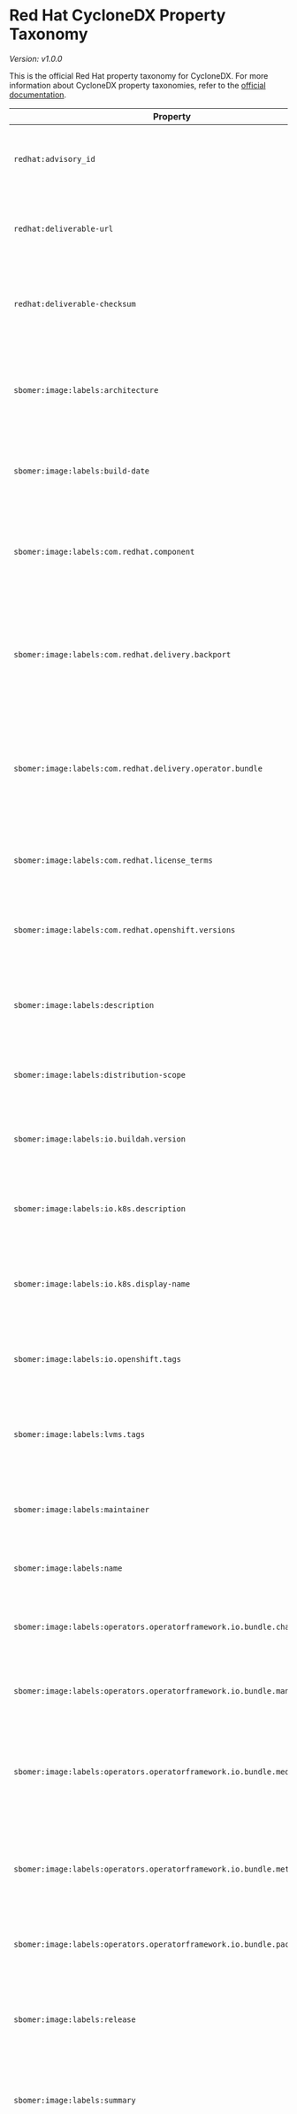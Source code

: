 # Red Hat CycloneDX Property Taxonomy

_Version: v1.0.0_

This is the official Red Hat property taxonomy for CycloneDX. For more information about CycloneDX property taxonomies,
refer to the [official documentation](https://github.com/CycloneDX/cyclonedx-property-taxonomy).

| Property                                                                 | Description                                                                                                                            | Scope                |
|--------------------------------------------------------------------------|----------------------------------------------------------------------------------------------------------------------------------------|----------------------|
| `redhat:advisory_id`                                                     | The [Red Hat Errata](https://access.redhat.com/articles/explaining_redhat_errata) numeric identifier for which the SBOM was generated. | `metadata`           |
| `redhat:deliverable-url`                                                 | If an SBOM was generated from a ZIP file, it indicates the URL location of the file.                                                   | `metadata/component` |
| `redhat:deliverable-checksum`                                            | If an SBOM was generated from a ZIP file, it indicates the checksum (sha256) of the file.                                              | `metadata/component` |
| `sbomer:image:labels:architecture`                                       | Specifies the CPU architecture for which a container image is built, such as `amd64`, `arm64`, etc.                                    | `components[]`       |
| `sbomer:image:labels:build-date`                                         | Indicates the date and time when a container image was built.                                                                          | `components[]`       |
| `sbomer:image:labels:com.redhat.component`                               | Specifies the Red Hat component name associated with a container image.                                                                | `components[]`       |
| `sbomer:image:labels:com.redhat.delivery.backport`                       | A flag indicating whether a container image includes backported features or fixes (`true`) or not (`false`).                           | `components[]`       |
| `sbomer:image:labels:com.redhat.delivery.operator.bundle`                | A flag indicating whether a container image is an Operator bundle for Red Hat OpenShift (`true`) or not (`false`).                     | `components[]`       |
| `sbomer:image:labels:com.redhat.license_terms`                           | Provides a URL to the license terms applicable to a container image.                                                                   | `components[]`       |
| `sbomer:image:labels:com.redhat.openshift.versions`                      | Specifies the compatible OpenShift versions for a container image.                                                                     | `components[]`       |
| `sbomer:image:labels:description`                                        | Provides a brief description of container image's purpose or contents.                                                                 | `components[]`       |
| `sbomer:image:labels:distribution-scope`                                 | Defines the scope of distribution, such as `public` or `private`.                                                                      | `components[]`       |
| `sbomer:image:labels:io.buildah.version`                                 | Specifies the version of Buildah used to build a container image.                                                                      | `components[]`       |
| `sbomer:image:labels:io.k8s.description`                                 | Provides a description of container image for Kubernetes environments.                                                                 | `components[]`       |
| `sbomer:image:labels:io.k8s.display-name`                                | Specifies a human-readable name for a container image in Kubernetes contexts.                                                          | `components[]`       |
| `sbomer:image:labels:io.openshift.tags`                                  | Lists tags associated with container image for OpenShift categorization.                                                               | `components[]`       |
| `sbomer:image:labels:lvms.tags`                                          | Specifies tags related to Logical Volume Management (LVM) systems.                                                                     | `components[]`       |
| `sbomer:image:labels:maintainer`                                         | Provides contact information for a container image's maintainer.                                                                       | `components[]`       |
| `sbomer:image:labels:name`                                               | Specifies the name of a container image.                                                                                               | `components[]`       |
| `sbomer:image:labels:operators.operatorframework.io.bundle.channels.v1`  | Lists the channels for the Operator bundle, such as `stable` or `beta`.                                                                | `components[]`       |
| `sbomer:image:labels:operators.operatorframework.io.bundle.manifests.v1` | Indicates the location of the Operator bundle manifests.                                                                               | `components[]`       |
| `sbomer:image:labels:operators.operatorframework.io.bundle.mediatype.v1` | Specifies the media type or format of the operator bundle, such as Helm charts or plain Kubernetes manifests.                          | `components[]`       |
| `sbomer:image:labels:operators.operatorframework.io.bundle.metadata.v1`  | Indicates the path within the image to the directory containing metadata files about the bundle.                                       | `components[]`       |
| `sbomer:image:labels:operators.operatorframework.io.bundle.package.v1`   | Denotes the package name of the operator bundle.                                                                                       | `components[]`       |
| `sbomer:image:labels:release`                                            | Specifies the release version of a container image or software contained within.                                                       | `components[]`       |
| `sbomer:image:labels:summary`                                            | Provides a brief summary of a container image's purpose or contents.                                                                   | `components[]`       |
| `sbomer:image:labels:url`                                                | Offers a URL to more information about a container image or the project it represents.                                                 | `components[]`       |
| `sbomer:image:labels:vcs-ref`                                            | Indicates the specific commit reference from the version control system used to build a container image.                               | `components[]`       |
| `sbomer:image:labels:vcs-type`                                           | Specifies the type of version control system used, such as Git or SVN.                                                                 | `components[]`       |
| `sbomer:image:labels:vendor`                                             | Identifies the organization or individual responsible for a container image.                                                           | `components[]`       |
| `sbomer:image:labels:version`                                            | Denotes the version of the application or component contained within a container image.                                                | `components[]`       |

The `Scope` column describes which `properties` section is the intended location for the property. For example,
a scope of `metadata` means that the property is intended for use in `metadata/properties`. This is meant as a
recommendation only.
